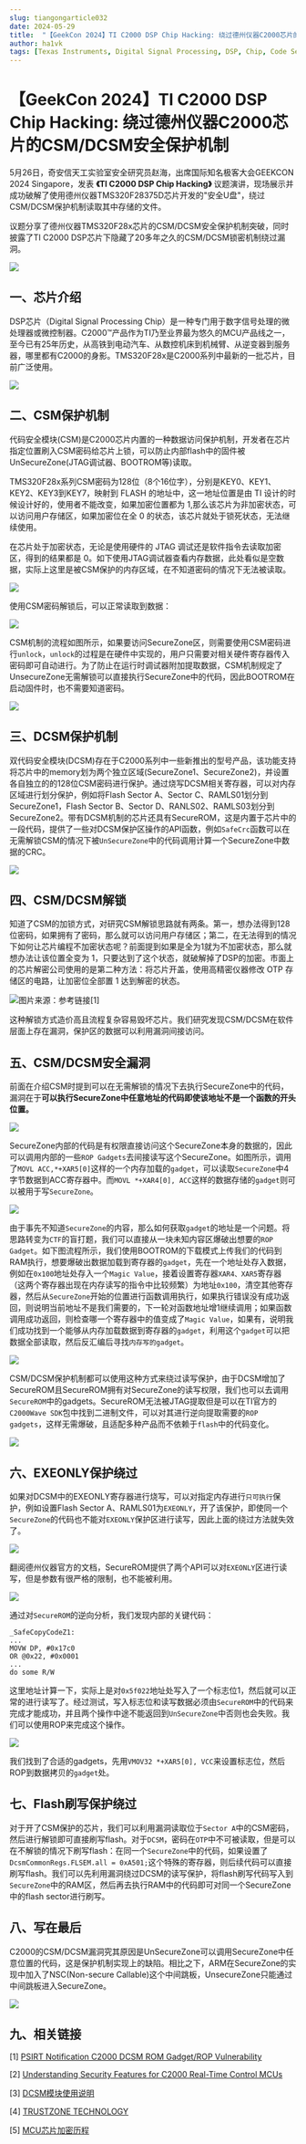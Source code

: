 ```yaml
---
slug: tiangongarticle032
date: 2024-05-29
title:  "【GeekCon 2024】TI C2000 DSP Chip Hacking: 绕过德州仪器C2000芯片的CSM/DCSM安全保护机制"
author: ha1vk
tags: [Texas Instruments, Digital Signal Processing, DSP, Chip, Code Security Module, CSM, Dual Code Security Module, DCSM, GeekCon]
---
```


# 【GeekCon 2024】TI C2000 DSP Chip Hacking: 绕过德州仪器C2000芯片的CSM/DCSM安全保护机制

5月26日，奇安信天工实验室安全研究员赵海，出席国际知名极客大会GEEKCON 2024 Singapore，发表 **《TI C2000 DSP Chip Hacking》** 议题演讲，现场展示并成功破解了使用德州仪器TMS320F28375D芯片开发的"安全U盘"，绕过CSM/DCSM保护机制读取其中存储的文件。

议题分享了德州仪器TMS320F28x芯片的CSM/DCSM安全保护机制突破，同时披露了TI C2000 DSP芯片下隐藏了20多年之久的CSM/DCSM锁密机制绕过漏洞。

 ![](/attachments/2024-05-29-geekcon-2024ti-c2000-dsp-chip-hacking-c2000csmdcsm/9a16bc64-5dcd-4d79-b787-e009ccd35cb8.jpeg)

<!-- truncate -->

## 一、芯片介绍

DSP芯片（Digital Signal Processing Chip）是一种专门用于数字信号处理的微处理器或微控制器。C2000™产品作为TI乃至业界最为悠久的MCU产品线之一，至今已有25年历史，从高铁到电动汽车、从数控机床到机械臂、从逆变器到服务器，哪里都有C2000的身影。TMS320F28x是C2000系列中最新的一批芯片，目前广泛使用。

 ![](/attachments/2024-05-29-geekcon-2024ti-c2000-dsp-chip-hacking-c2000csmdcsm/e198d810-dfa5-4eaf-a4da-5b3e76a6647c.png)

## 二、CSM保护机制

代码安全模块(CSM)是C2000芯片内置的一种数据访问保护机制，开发者在芯片指定位置刷入CSM密码给芯片上锁，可以防止内部flash中的固件被UnSecureZone(JTAG调试器、BOOTROM等)读取。

TMS320F28x系列CSM密码为128位（8个16位字），分别是KEY0、KEY1、KEY2、KEY3到KEY7，映射到 FLASH 的地址中，这一地址位置是由 TI 设计的时候设计好的，使用者不能改变，如果加密位置都为 1,那么该芯片为非加密状态，可以访问用户存储区，如果加密位在全 0 的状态，该芯片就处于锁死状态，无法继续使用。

在芯片处于加密状态，无论是使用硬件的 JTAG 调试还是软件指令去读取加密区，得到的结果都是 0。如下使用JTAG调试器查看内存数据，此处看似是空数据，实际上这里是被CSM保护的内存区域，在不知道密码的情况下无法被读取。

 ![](/attachments/2024-05-29-geekcon-2024ti-c2000-dsp-chip-hacking-c2000csmdcsm/7e9c7a6b-1692-4ea3-82ac-2305872a5ff9.png)

使用CSM密码解锁后，可以正常读取到数据：

 ![](/attachments/2024-05-29-geekcon-2024ti-c2000-dsp-chip-hacking-c2000csmdcsm/954c8720-8b19-47da-96d8-01b300e2af27.png)

CSM机制的流程如图所示，如果要访问SecureZone区，则需要使用CSM密码进行`unlock`，`unlock`的过程是在硬件中实现的，用户只需要对相关硬件寄存器传入密码即可自动进行。为了防止在运行时调试器附加提取数据，CSM机制规定了UnsecureZone无需解锁可以直接执行SecureZone中的代码，因此BOOTROM在启动固件时，也不需要知道密码。

 ![](/attachments/2024-05-29-geekcon-2024ti-c2000-dsp-chip-hacking-c2000csmdcsm/3b29b3f5-14e0-4af2-bec4-a364889c591c.png)

## 三、DCSM保护机制

双代码安全模块(DCSM)存在于C2000系列中一些新推出的型号产品，该功能支持将芯片中的memory划为两个独立区域(SecureZone1、SecureZone2)，并设置各自独立的的128位CSM密码进行保护。通过烧写DCSM相关寄存器，可以对内存区域进行划分保护，例如将Flash Sector A、Sector C、RAMLS01划分到SecureZone1，Flash Sector B、Sector D、RANLS02、RAMLS03划分到SecureZone2。带有DCSM机制的芯片还具有SecureROM，这是内置于芯片中的一段代码，提供了一些对DCSM保护区操作的API函数，例如`SafeCrc`函数可以在无需解锁CSM的情况下被`UnSecureZone`中的代码调用计算一个SecureZone中数据的CRC。

 ![](/attachments/2024-05-29-geekcon-2024ti-c2000-dsp-chip-hacking-c2000csmdcsm/9fad79f9-c251-4c3d-ab4e-af32fe053f2c.png)

## 四、CSM/DCSM解锁

知道了CSM的加锁方式，对研究CSM解锁思路就有两条。第一，想办法得到128位密码，如果拥有了密码，那么就可以访问用户存储区；第二，在无法得到的情况下如何让芯片编程不加密状态呢？前面提到如果是全为1就为不加密状态，那么就想办法让该位置全变为 1，只要达到了这个状态，就破解掉了DSP的加密。市面上的芯片解密公司使用的是第二种方法：将芯片开盖，使用高精密仪器修改 OTP 存储区的电路，让加密位全部置 1 达到解密的状态。

 ![图片来源：参考链接\[1\]](/attachments/2024-05-29-geekcon-2024ti-c2000-dsp-chip-hacking-c2000csmdcsm/f8dab45b-f44b-4231-97ef-8d17f9935e86.png)

这种解锁方式造价高且流程复杂容易毁坏芯片。我们研究发现CSM/DCSM在软件层面上存在漏洞，保护区的数据可以利用漏洞间接访问。

## 五、CSM/DCSM安全漏洞

前面在介绍CSM时提到可以在无需解锁的情况下去执行SecureZone中的代码，漏洞在于**可以执行SecureZone中任意地址的代码即使该地址不是一个函数的开头位置。**

 ![](/attachments/2024-05-29-geekcon-2024ti-c2000-dsp-chip-hacking-c2000csmdcsm/d6d9304c-7c53-40b1-86d6-62b98ac25f5c.png)

SecureZone内部的代码是有权限直接访问这个SecureZone本身的数据的，因此可以调用内部的一些`ROP Gadgets`去间接读写这个SecureZone。如图所示，调用了`MOVL ACC,*+XAR5[0]`这样的一个内存加载的`gadget`，可以读取`SecureZone`中4字节数据到ACC寄存器中。而`MOVL *+XAR4[0], ACC`这样的数据存储的`gadget`则可以被用于写`SecureZone`。

 ![](/attachments/2024-05-29-geekcon-2024ti-c2000-dsp-chip-hacking-c2000csmdcsm/6d819ab8-c911-4959-ac2a-ed474ec9faf9.png)

由于事先不知道`SecureZone`的内容，那么如何获取`gadget`的地址是一个问题。将思路转变为`CTF`的盲打题，我们可以直接从一块未知内容区爆破出想要的`ROP Gadget`。如下图流程所示，我们使用BOOTROM的下载模式上传我们的代码到RAM执行，想要爆破出数据加载到寄存器的`gadget`，先在一个地址处存入数据，例如在`0x100`地址处存入一个`Magic Value`，接着设置寄存器`XAR4、XAR5`寄存器（这两个寄存器出现在内存读写的指令中比较频繁）为地址`0x100`，清空其他寄存器，然后从`SecureZone`开始的位置进行函数调用执行，如果执行错误没有成功返回，则说明当前地址不是我们需要的，下一轮对函数地址增1继续调用；如果函数调用成功返回，则检查哪一个寄存器中的值变成了`Magic Value`，如果有，说明我们成功找到一个能够从内存加载数据到寄存器的`gadget`，利用这个`gadget`可以把数据全部读取，然后反汇编后寻找`内存写的gadget`。

 ![](/attachments/2024-05-29-geekcon-2024ti-c2000-dsp-chip-hacking-c2000csmdcsm/c3899282-7c67-4520-8d46-3dbeab513b43.png)

CSM/DCSM保护机制都可以使用这种方式来绕过读写保护，由于DCSM增加了SecureROM且SecureROM拥有对SecureZone的读写权限，我们也可以去调用`SecureROM`中的gadgets。SecureROM无法被JTAG提取但是可以在TI官方的`C2000Wave SDK`包中找到二进制文件，可以对其进行逆向提取需要的`ROP gadgets`，这样无需爆破，且适配多种产品而不依赖于`flash`中的代码变化。

 ![](/attachments/2024-05-29-geekcon-2024ti-c2000-dsp-chip-hacking-c2000csmdcsm/e4672d3f-c841-46df-b332-eccf59b9903c.png)

## 六、EXEONLY保护绕过

如果对DCSM中的EXEONLY寄存器进行烧写，可以对指定内存进行`只可执行`保护，例如设置Flash Sector A、RAMLS01为`EXEONLY`，开了该保护，即使同一个`SecureZone`的代码也不能对`EXEONLY`保护区进行读写，因此上面的绕过方法就失效了。

 ![](/attachments/2024-05-29-geekcon-2024ti-c2000-dsp-chip-hacking-c2000csmdcsm/1bf6628f-7506-4291-8300-7616f0ece8e1.png)

翻阅德州仪器官方的文档，SecureROM提供了两个API可以对`EXEONLY`区进行读写，但是参数有很严格的限制，也不能被利用。

 ![](/attachments/2024-05-29-geekcon-2024ti-c2000-dsp-chip-hacking-c2000csmdcsm/fb460445-5542-4a5e-91f1-1d87d61d97ae.png)

通过对`SecureROM`的逆向分析，我们发现内部的关键代码：

```markup
_SafeCopyCodeZ1:
...
MOVW DP, #0x17c0
OR @0x22, #0x0001
...
do some R/W
```

这里地址计算一下，实际上是对`0x5f022`地址处写入了一个标志位1，然后就可以正常的进行读写了。经过测试，写入标志位和读写数据必须由`SecureROM`中的代码来完成才能成功，并且两个操作中途不能返回到`UnSecureZone`中否则也会失败。我们可以使用ROP来完成这个操作。

 ![](/attachments/2024-05-29-geekcon-2024ti-c2000-dsp-chip-hacking-c2000csmdcsm/4601ee52-5d75-4dad-b661-7481a9240423.png)

我们找到了合适的gadgets，先用`VMOV32 *+XAR5[0], VCC`来设置标志位，然后ROP到数据拷贝的`gadget`处。

## 七、Flash刷写保护绕过

对于开了CSM保护的芯片，我们可以利用漏洞读取位于`Sector A`中的CSM密码，然后进行解锁即可直接刷写flash。对于`DCSM`，密码在`OTP`中不可被读取，但是可以在不解锁的情况下刷写flash：在同一个`SecureZone`中的代码，如果设置了`DcsmCommonRegs.FLSEM.all = 0xA501;`这个特殊的寄存器，则后续代码可以直接刷写flash。我们可以先利用漏洞绕过DCSM的读写保护，将flash刷写代码写入到`SecureZone`中的RAM区，然后再去执行RAM中的代码即可对同一个SecureZone中的flash sector进行刷写。

## 八、写在最后

C2000的CSM/DCSM漏洞究其原因是UnSecureZone可以调用SecureZone中任意位置的代码，这是保护机制实现上的缺陷。相比之下，ARM在SecureZone的实现中加入了NSC(Non-secure Callable)这个中间跳板，UnsecureZone只能通过中间跳板进入SecureZone。

 ![](/attachments/2024-05-29-geekcon-2024ti-c2000-dsp-chip-hacking-c2000csmdcsm/16161ec8-c748-4f75-83f7-2eaa1a137999.png)

## 九、相关链接

\[1\] [PSIRT Notification C2000 DCSM ROM Gadget/ROP Vulnerability](https://www.ti.com/lit/ca/swra800/swra800.pdf)

\[2\] [Understanding Security Features for C2000 Real-Time Control MCUs](https://www.ti.com/lit/ab/swpb019d/swpb019d.pdf)

\[3\] [DCSM模块使用说明](https://e2echina.ti.com/blogs_/b/the_process/posts/dcsm)

\[4\] [TRUSTZONE TECHNOLOGY](https://community.nxp.com/pwmxy87654/attachments/pwmxy87654/lpc/39306/1/04_LPC5500_TrustZone_v1.4.pdf)

\[5\] [MCU芯片加密历程](http://www.51hei.com/bbs/dpj-108061-1.html)
